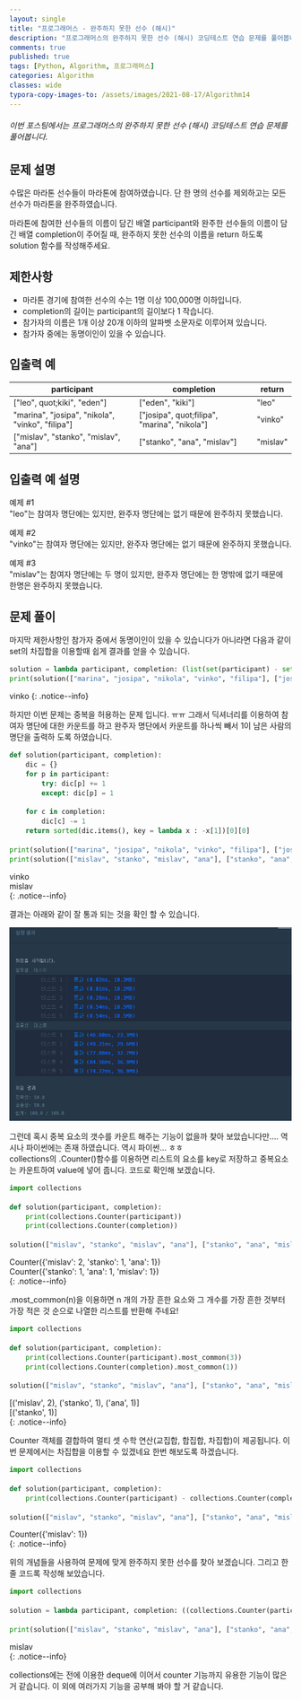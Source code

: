 ```yaml
---
layout: single
title: "프로그래머스 - 완주하지 못한 선수 (해시)"
description: "프로그래머스의 완주하지 못한 선수 (해시) 코딩테스트 연습 문제를 풀어봅니다."
comments: true
published: true
tags: [Python, Algorithm, 프로그래머스]
categories: Algorithm
classes: wide
typora-copy-images-to: /assets/images/2021-08-17/Algorithm14
---
```


###### 이번 포스팅에서는 프로그래머스의 완주하지 못한 선수 (해시) 코딩테스트 연습 문제를 풀어봅니다.

## 문제 설명
수많은 마라톤 선수들이 마라톤에 참여하였습니다. 단 한 명의 선수를 제외하고는 모든 선수가 마라톤을 완주하였습니다.<br>

마라톤에 참여한 선수들의 이름이 담긴 배열 participant와 완주한 선수들의 이름이 담긴 배열 completion이 주어질 때, 완주하지 못한 선수의 이름을 return 하도록 solution 함수를 작성해주세요.<br>

## 제한사항
- 마라톤 경기에 참여한 선수의 수는 1명 이상 100,000명 이하입니다.
- completion의 길이는 participant의 길이보다 1 작습니다.
- 참가자의 이름은 1개 이상 20개 이하의 알파벳 소문자로 이루어져 있습니다.
- 참가자 중에는 동명이인이 있을 수 있습니다.

## 입출력 예
<table>
    <thead>
        <tr><th>participant</th><th>completion</th><th>return</th></tr>
    </thead>
    <tbody>
        <tr>
            <td>[&quot;leo&quot;, quot;kiki&quot;, &quot;eden&quot;]</td>
            <td>[&quot;eden&quot;, &quot;kiki&quot;]</td>
            <td>&quot;leo&quot;</td></tr><tr><td>&quot;marina&quot;, &quot;josipa&quot;, &quot;nikola&quot;, &quot;vinko&quot;, &quot;filipa&quot;]</td>
            <td>[&quot;josipa&quot;, quot;filipa&quot;, &quot;marina&quot;, &quot;nikola&quot;]</td>
            <td>&quot;vinko&quot;</td>
        </tr>
        <tr>
            <td>[&quot;mislav&quot;, &quot;stanko&quot;, &quot;mislav&quot;, &quot;ana&quot;]</td>
            <td>[&quot;stanko&quot;, &quot;ana&quot;, &quot;mislav&quot;]</td>
            <td>&quot;mislav&quot;</td>
        </tr>
    </tbody>
</table>

## 입출력 예 설명
예제 #1<br>
"leo"는 참여자 명단에는 있지만, 완주자 명단에는 없기 때문에 완주하지 못했습니다.<br>

예제 #2<br>
"vinko"는 참여자 명단에는 있지만, 완주자 명단에는 없기 때문에 완주하지 못했습니다.<br>

예제 #3<br>
"mislav"는 참여자 명단에는 두 명이 있지만, 완주자 명단에는 한 명밖에 없기 때문에 한명은 완주하지 못했습니다.<br>

## 문제 풀이


마지막 제한사항인 참가자 중에서 동명이인이 있을 수 있습니다가 아니라면 다음과 같이 set의 차집합을 이용할때 쉽게 결과를 얻을 수 있습니다.


```python
solution = lambda participant, completion: (list(set(participant) - set(completion))[0])
print(solution(["marina", "josipa", "nikola", "vinko", "filipa"], ["josipa", "filipa", "marina", "nikola"]))
```

vinko
{: .notice--info}
    

하지만 이번 문제는 중복을 허용하는 문제 입니다. ㅠㅠ 그래서 딕셔너리를 이용하여 참여자 명단에 대한 카운트를 하고 완주자 명단에서 카운트를 하나씩 빼서 1이 남은 사람의 명단을 출력하 도록 하였습니다.


```python
def solution(participant, completion):
    dic = {}
    for p in participant:
        try: dic[p] += 1
        except: dic[p] = 1

    for c in completion:
        dic[c] -= 1
    return sorted(dic.items(), key = lambda x : -x[1])[0][0]

print(solution(["marina", "josipa", "nikola", "vinko", "filipa"], ["josipa", "filipa", "marina", "nikola"]))
print(solution(["mislav", "stanko", "mislav", "ana"], ["stanko", "ana", "mislav"]))
```

vinko<br>
mislav<br>
{: .notice--info}
    

결과는 아래와 같이 잘 통과 되는 것을 확인 할 수 있습니다.<br>
<center>
<img src="/assets/images/2021-08-17/Algorithm14/1.png" alt="1"/>
</center>


그런데 혹시 중복 요소의 갯수를 카운트 해주는 기능이 없을까 찾아 보았습니다만.... 역시나 파이썬에는 존재 하였습니다. 역시 파이썬... ㅎㅎ<br>
collections의 .Counter()함수를 이용하면 리스트의 요소를 key로 저장하고 중복요소는 카운트하여 value에 넣어 줍니다. 코드로 확인해 보겠습니다.<br>


```python
import collections

def solution(participant, completion):
    print(collections.Counter(participant))
    print(collections.Counter(completion))

solution(["mislav", "stanko", "mislav", "ana"], ["stanko", "ana", "mislav"])
```

Counter({'mislav': 2, 'stanko': 1, 'ana': 1})<br>
Counter({'stanko': 1, 'ana': 1, 'mislav': 1})<br>
{: .notice--info}
    

.most_common(n)을 이용하면 n 개의 가장 흔한 요소와 그 개수를 가장 흔한 것부터 가장 적은 것 순으로 나열한 리스트를 반환해 주네요!


```python
import collections

def solution(participant, completion):
    print(collections.Counter(participant).most_common(3))
    print(collections.Counter(completion).most_common(1))

solution(["mislav", "stanko", "mislav", "ana"], ["stanko", "ana", "mislav"])
```

[('mislav', 2), ('stanko', 1), ('ana', 1)]<br>
[('stanko', 1)]<br>
{: .notice--info}
    

Counter 객체를 결합하여 멀티 셋 수학 연산(교집합, 합집합, 차집합)이 제공됩니다. 이번 문제에서는 차집합을 이용할 수 있겠네요 한번 해보도록 하겠습니다.<br>


```python
import collections

def solution(participant, completion):
    print(collections.Counter(participant) - collections.Counter(completion))

solution(["mislav", "stanko", "mislav", "ana"], ["stanko", "ana", "mislav"])
```

Counter({'mislav': 1})<br>
{: .notice--info}
    

위의 개념들을 사용하여 문제에 맞게 완주하지 못한 선수를 찾아 보겠습니다. 그리고 한줄 코드록 작성해 보았습니다.


```python
import collections

solution = lambda participant, completion: ((collections.Counter(participant) - collections.Counter(completion)).most_common(1)[0][0])

print(solution(["mislav", "stanko", "mislav", "ana"], ["stanko", "ana", "mislav"]))
```

mislav<br>
{: .notice--info}


collections에는 전에 이용한 deque에 이어서 counter 기능까지 유용한 기능이 많은거 같습니다. 이 외에 여러가지 기능을 공부해 봐야 할 거 같습니다.<br>
